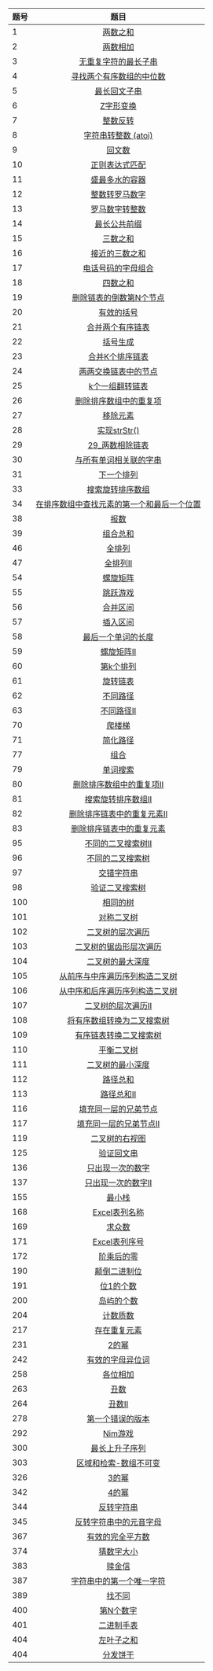 |题号 | 题目
|-  | :-: 
|1  | [两数之和](https://github.com/zh921/Codes/blob/master/LeetCode/LeetCode-Algorithm/LeetCode_1_两数之和.cpp)
|2  | [两数相加](https://github.com/zh921/Codes/blob/master/LeetCode/LeetCode-Algorithm/LeetCode_2_两数相加.cpp)                 
|3  | [无重复字符的最长子串](https://github.com/zh921/Codes/blob/master/LeetCode/LeetCode-Algorithm/LeetCode_3_无重复字符的最长子串.cpp) 
|4  | [寻找两个有序数组的中位数](https://github.com/zh921/Codes/blob/master/LeetCode/LeetCode-Algorithm/LeetCode_4_寻找两个有序数组的中位数.cpp)
|5  | [最长回文子串](https://github.com/zh921/Codes/blob/master/LeetCode/LeetCode-Algorithm/LeetCode_5_最长回文子串.cpp)
|6  | [Z字形变换](https://github.com/zh921/Codes/blob/master/LeetCode/LeetCode-Algorithm/LeetCode_6_Z字形变换.cpp)
|7  | [整数反转](https://github.com/zh921/Codes/blob/master/LeetCode/LeetCode-Algorithm/LeetCode_7_整数反转.cpp)
|8  | [字符串转整数 (atoi)](https://github.com/zh921/Codes/blob/master/LeetCode/LeetCode-Algorithm/LeetCode_8_字符串转整数_atoi.cpp)
|9  | [回文数](https://github.com/zh921/Codes/blob/master/LeetCode/LeetCode-Algorithm/LeetCode_9_回文数.cpp)
|10 | [正则表达式匹配](https://github.com/zh921/Codes/blob/master/LeetCode/LeetCode-Algorithm/LeetCode_10_正则表达式匹配.cpp)
|11 | [盛最多水的容器](https://github.com/zh921/Codes/blob/master/LeetCode/LeetCode-Algorithm/LeetCode_11_盛最多水的容器.cpp)
|12 | [整数转罗马数字](https://github.com/zh921/Codes/blob/master/LeetCode/LeetCode-Algorithm/LeetCode_12_整数转罗马数字.cpp)
|13 | [罗马数字转整数](https://github.com/zh921/Codes/blob/master/LeetCode/LeetCode-Algorithm/LeetCode_13_罗马数字转整数.cpp)
|14 | [最长公共前缀](https://github.com/zh921/Codes/blob/master/LeetCode/LeetCode-Algorithm/LeetCode_14_最长公共前缀.cpp)
|15 | [三数之和](https://github.com/zh921/Codes/blob/master/LeetCode/LeetCode-Algorithm/LeetCode_15_三数之和.cpp)
|16 | [接近的三数之和](https://github.com/zh921/Codes/blob/master/LeetCode/LeetCode-Algorithm/LeetCode_16_最接近的三数之和.cpp)
|17 | [电话号码的字母组合](https://github.com/zh921/Codes/blob/master/LeetCode/LeetCode-Algorithm/LeetCode_17_电话号码的字母组合.cpp)
|18 | [四数之和](https://github.com/zh921/Codes/blob/master/LeetCode/LeetCode-Algorithm/LeetCode_18_四数之和.cpp)
|19 | [删除链表的倒数第N个节点](https://github.com/zh921/Codes/blob/master/LeetCode/LeetCode-Algorithm/LeetCode_19_删除链表的倒数第N个节点.cpp)
|20 | [有效的括号](https://github.com/zh921/Codes/blob/master/LeetCode/LeetCode-Algorithm/LeetCode_20_有效的括号.cpp)
|21 | [合并两个有序链表](https://github.com/zh921/Codes/blob/master/LeetCode/LeetCode-Algorithm/LeetCode_21_合并两个有序链表.cpp)
|22 | [括号生成](https://github.com/zh921/Codes/blob/master/LeetCode/LeetCode-Algorithm/LeetCode_22_括号生成.cpp)
|23 | [合并K个排序链表](https://github.com/zh921/Codes/blob/master/LeetCode/LeetCode-Algorithm/LeetCode_23_合并K个排序链表.cpp)
|24 | [两两交换链表中的节点](https://github.com/zh921/Codes/blob/master/LeetCode/LeetCode-Algorithm/LeetCode_24_两两交换链表中的节点.cpp)
|25 | [k个一组翻转链表](https://github.com/zh921/Codes/blob/master/LeetCode/LeetCode-Algorithm/LeetCode_25_k个一组翻转链表.cpp)
|26 | [删除排序数组中的重复项](https://github.com/zh921/Codes/blob/master/LeetCode/LeetCode-Algorithm/LeetCode_26_删除排序数组中的重复项.cpp)
|27 | [移除元素](https://github.com/zh921/Codes/blob/master/LeetCode/LeetCode-Algorithm/LeetCode_27_移除元素.cpp)
|28 | [实现strStr()](https://github.com/zh921/Codes/blob/master/LeetCode/LeetCode-Algorithm/LeetCode_28_实现strStr().cpp)
|29 | [29_两数相除链表](https://github.com/zh921/Codes/blob/master/LeetCode/LeetCode-Algorithm/LeetCode_29_两数相除.cpp)
|30 | [与所有单词相关联的字串](https://github.com/zh921/Codes/blob/master/LeetCode/LeetCode-Algorithm/LeetCode_30_与所有单词相关联的字串.cpp)
|31 | [下一个排列](https://github.com/zh921/Codes/blob/master/LeetCode/LeetCode-Algorithm/LeetCode_31_下一个排列.cpp)
|33 | [搜索旋转排序数组](https://github.com/zh921/Codes/blob/master/LeetCode/LeetCode-Algorithm/LeetCode_33_搜索旋转排序数组.cpp)
|34 | [在排序数组中查找元素的第一个和最后一个位置](https://github.com/zh921/Codes/blob/master/LeetCode/LeetCode-Algorithm/LeetCode_34_在排序数组中查找元素的第一个和最后一个位置.cpp)
|38 | [报数](https://github.com/zh921/Codes/blob/master/LeetCode/LeetCode-Algorithm/LeetCode_38_报数.cpp)
|39 | [组合总和](https://github.com/zh921/Codes/blob/master/LeetCode/LeetCode-Algorithm/LeetCode_39_组合总和.cpp)
|46 | [全排列](https://github.com/zh921/Codes/blob/master/LeetCode/LeetCode-Algorithm/LeetCode_46_全排列.cpp)
|47 | [全排列II](https://github.com/zh921/Codes/blob/master/LeetCode/LeetCode-Algorithm/LeetCode_47_全排列II.cpp)
|54 | [螺旋矩阵](https://github.com/zh921/Codes/blob/master/LeetCode/LeetCode-Algorithm/LeetCode_54_螺旋矩阵.cpp)
|55 | [跳跃游戏](https://github.com/zh921/Codes/blob/master/LeetCode/LeetCode-Algorithm/LeetCode_55_跳跃游戏.cpp)
|56 | [合并区间](https://github.com/zh921/Codes/blob/master/LeetCode/LeetCode-Algorithm/LeetCode_56_合并区间.cpp)
|57 | [插入区间](https://github.com/zh921/Codes/blob/master/LeetCode/LeetCode-Algorithm/LeetCode_57_插入区间.cpp)
|58 | [最后一个单词的长度](https://github.com/zh921/Codes/blob/master/LeetCode/LeetCode-Algorithm/LeetCode_58_最后一个单词的长度.cpp)
|59 | [螺旋矩阵II](https://github.com/zh921/Codes/blob/master/LeetCode/LeetCode-Algorithm/LeetCode_59_螺旋矩阵II.cpp)
|60 | [第k个排列](https://github.com/zh921/Codes/blob/master/LeetCode/LeetCode-Algorithm/LeetCode_60_第k个排列.cpp)
|61 | [旋转链表](https://github.com/zh921/Codes/blob/master/LeetCode/LeetCode-Algorithm/LeetCode_61_旋转链表.cpp)
|62 | [不同路径](https://github.com/zh921/Codes/blob/master/LeetCode/LeetCode-Algorithm/LeetCode_62_不同路径.cpp)
|63 | [不同路径II](https://github.com/zh921/Codes/blob/master/LeetCode/LeetCode-Algorithm/LeetCode_63_不同路径II.cpp)
|70 | [爬楼梯](https://github.com/zh921/Codes/blob/master/LeetCode/LeetCode-Algorithm/LeetCode_70_爬楼梯.cpp)
|71 | [简化路径](https://github.com/zh921/Codes/blob/master/LeetCode/LeetCode-Algorithm/LeetCode_71_简化路径.cpp)
|77 | [组合](https://github.com/zh921/Codes/blob/master/LeetCode/LeetCode-Algorithm/LeetCode_77_组合.cpp)
|79 | [单词搜索](https://github.com/zh921/Codes/blob/master/LeetCode/LeetCode-Algorithm/LeetCode_79_单词搜索.cpp)
|80 | [删除排序数组中的重复项II](https://github.com/zh921/Codes/blob/master/LeetCode/LeetCode-Algorithm/LeetCode_80_删除排序数组中的重复项II.cpp)
|81 | [搜索旋转排序数组II](https://github.com/zh921/Codes/blob/master/LeetCode/LeetCode-Algorithm/LeetCode_81_搜索旋转排序数组II.cpp)
|82 | [删除排序链表中的重复元素II](https://github.com/zh921/Codes/blob/master/LeetCode/LeetCode-Algorithm/LeetCode_82_删除排序链表中的重复元素II.cpp)
|83 | [删除排序链表中的重复元素](https://github.com/zh921/Codes/blob/master/LeetCode/LeetCode-Algorithm/LeetCode_83_删除排序链表中的重复元素.cpp)
|95 | [不同的二叉搜索树II](https://github.com/zh921/Codes/blob/master/LeetCode/LeetCode-Algorithm/LeetCode_95_不同的二叉搜索树II.cpp)
|96 | [不同的二叉搜索树](https://github.com/zh921/Codes/blob/master/LeetCode/LeetCode-Algorithm/LeetCode_96_不同的二叉搜索树.cpp)
|97 | [交错字符串](https://github.com/zh921/Codes/blob/master/LeetCode/LeetCode-Algorithm/LeetCode_97_交错字符串.cpp)
|98 | [验证二叉搜索树](https://github.com/zh921/Codes/blob/master/LeetCode/LeetCode-Algorithm/LeetCode_98_验证二叉搜索树.cpp)
|100| [相同的树](https://github.com/zh921/Codes/blob/master/LeetCode/LeetCode-Algorithm/LeetCode_100_相同的树.cpp)
|101| [对称二叉树](https://github.com/zh921/Codes/blob/master/LeetCode/LeetCode-Algorithm/LeetCode_101_对称二叉树.cpp)
|102| [二叉树的层次遍历](https://github.com/zh921/Codes/blob/master/LeetCode/LeetCode-Algorithm/LeetCode_102_二叉树的层次遍历.cpp)
|103| [二叉树的锯齿形层次遍历](https://github.com/zh921/Codes/blob/master/LeetCode/LeetCode-Algorithm/LeetCode_103_二叉树的锯齿形层次遍历.cpp)
|104| [二叉树的最大深度](https://github.com/zh921/Codes/blob/master/LeetCode/LeetCode-Algorithm/LeetCode_104_二叉树的最大深度.cpp)
|105| [从前序与中序遍历序列构造二叉树](https://github.com/zh921/Codes/blob/master/LeetCode/LeetCode-Algorithm/LeetCode_105_从前序与中序遍历序列构造二叉树.cpp)
|106| [从中序和后序遍历序列构造二叉树](https://github.com/zh921/Codes/blob/master/LeetCode/LeetCode-Algorithm/LeetCode_106_从中序和后序遍历序列构造二叉树.cpp)
|107| [二叉树的层次遍历II](https://github.com/zh921/Codes/blob/master/LeetCode/LeetCode-Algorithm/LeetCode_107_二叉树的层次遍历II.cpp)
|108| [将有序数组转换为二叉搜索树](https://github.com/zh921/Codes/blob/master/LeetCode/LeetCode-Algorithm/LeetCode_108_将有序数组转换为二叉搜索树.cpp)
|109| [有序链表转换二叉搜索树](https://github.com/zh921/Codes/blob/master/LeetCode/LeetCode-Algorithm/LeetCode_109_有序链表转换二叉搜索树.cpp)
|110| [平衡二叉树](https://github.com/zh921/Codes/blob/master/LeetCode/LeetCode-Algorithm/LeetCode_110_平衡二叉树.cpp)
|111| [二叉树的最小深度](https://github.com/zh921/Codes/blob/master/LeetCode/LeetCode-Algorithm/LeetCode_111_二叉树的最小深度.cpp)
|112| [路径总和](https://github.com/zh921/Codes/blob/master/LeetCode/LeetCode-Algorithm/LeetCode_112_路径总和.cpp)
|113| [路径总和II](https://github.com/zh921/Codes/blob/master/LeetCode/LeetCode-Algorithm/LeetCode_113_路径总和II.cpp)
|116| [填充同一层的兄弟节点](https://github.com/zh921/Codes/blob/master/LeetCode/LeetCode-Algorithm/LeetCode_116_填充同一层的兄弟节点.cpp)
|117| [填充同一层的兄弟节点II](https://github.com/zh921/Codes/blob/master/LeetCode/LeetCode-Algorithm/LeetCode_117_填充同一层的兄弟节点II.cpp)
|119| [二叉树的右视图](https://github.com/zh921/Codes/blob/master/LeetCode/LeetCode-Algorithm/LeetCode_199_二叉树的右视图.cpp)
|125| [验证回文串](https://github.com/zh921/Codes/blob/master/LeetCode/LeetCode-Algorithm/LeetCode_125_验证回文串.cpp)
|136| [只出现一次的数字](https://github.com/zh921/Codes/blob/master/LeetCode/LeetCode-Algorithm/LeetCode_136_只出现一次的数字.cpp)
|137| [只出现一次的数字II](https://github.com/zh921/Codes/blob/master/LeetCode/LeetCode-Algorithm/LeetCode_137_只出现一次的数字II.cpp)
|155| [最小栈](https://github.com/zh921/Codes/blob/master/LeetCode/LeetCode-Algorithm/LeetCode_155_最小栈.cpp)
|168| [Excel表列名称](https://github.com/zh921/Codes/blob/master/LeetCode/LeetCode-Algorithm/LeetCode_168_Excel表列名称.cpp)
|169| [求众数](https://github.com/zh921/Codes/blob/master/LeetCode/LeetCode-Algorithm/LeetCode_169_求众数.cpp)
|171| [Excel表列序号](https://github.com/zh921/Codes/blob/master/LeetCode/LeetCode-Algorithm/LeetCode_171_Excel表列序号.cpp)
|172| [阶乘后的零](https://github.com/zh921/Codes/blob/master/LeetCode/LeetCode-Algorithm/LeetCode_172_阶乘后的零.cpp)
|190| [颠倒二进制位](https://github.com/zh921/Codes/blob/master/LeetCode/LeetCode-Algorithm/LeetCode_190_颠倒二进制位.cpp)
|191| [位1的个数](https://github.com/zh921/Codes/blob/master/LeetCode/LeetCode-Algorithm/LeetCode_191_位1的个数.cpp)
|200| [岛屿的个数](https://github.com/zh921/Codes/blob/master/LeetCode/LeetCode-Algorithm/LeetCode_200_岛屿的个数.cpp)
|204| [计数质数](https://github.com/zh921/Codes/blob/master/LeetCode/LeetCode-Algorithm/LeetCode_204_计数质数.cpp)
|217| [存在重复元素](https://github.com/zh921/Codes/blob/master/LeetCode/LeetCode-Algorithm/LeetCode_217_存在重复元素.cpp)
|231| [2的幂](https://github.com/zh921/Codes/blob/master/LeetCode/LeetCode-Algorithm/LeetCode_231_2的幂.cpp)
|242| [有效的字母异位词](https://github.com/zh921/Codes/blob/master/LeetCode/LeetCode-Algorithm/LeetCode_242_有效的字母异位词.cpp)
|258| [各位相加](https://github.com/zh921/Codes/blob/master/LeetCode/LeetCode-Algorithm/LeetCode_258_各位相加.cpp)
|263| [丑数](https://github.com/zh921/Codes/blob/master/LeetCode/LeetCode-Algorithm/LeetCode_263_丑数.cpp)
|264| [丑数II](https://github.com/zh921/Codes/blob/master/LeetCode/LeetCode-Algorithm/LeetCode_264_丑数II.cpp)
|278| [第一个错误的版本](https://github.com/zh921/Codes/blob/master/LeetCode/LeetCode-Algorithm/LeetCode_278_第一个错误的版本.cpp)
|292| [Nim游戏](https://github.com/zh921/Codes/blob/master/LeetCode/LeetCode-Algorithm/LeetCode_292_Nim游戏.cpp)
|300| [最长上升子序列](https://github.com/zh921/Codes/blob/master/LeetCode/LeetCode-Algorithm/LeetCode_300_最长上升子序列.cpp)
|303| [区域和检索-数组不可变](https://github.com/zh921/Codes/blob/master/LeetCode/LeetCode-Algorithm/LeetCode_303_区域和检索-数组不可变.cpp)
|326| [3的幂](https://github.com/zh921/Codes/blob/master/LeetCode/LeetCode-Algorithm/LeetCode_326_3的幂.cpp)
|342| [4的幂](https://github.com/zh921/Codes/blob/master/LeetCode/LeetCode-Algorithm/LeetCode_342_4的幂.cpp)
|344| [反转字符串](https://github.com/zh921/Codes/blob/master/LeetCode/LeetCode-Algorithm/LeetCode_344_反转字符串.cpp)
|345| [反转字符串中的元音字母](https://github.com/zh921/Codes/blob/master/LeetCode/LeetCode-Algorithm/LeetCode_345_反转字符串中的元音字母.cpp)
|367| [有效的完全平方数](https://github.com/zh921/Codes/blob/master/LeetCode/LeetCode-Algorithm/LeetCode_367_有效的完全平方数.cpp)
|374| [猜数字大小](https://github.com/zh921/Codes/blob/master/LeetCode/LeetCode-Algorithm/LeetCode_374_猜数字大小.cpp)
|383| [赎金信](https://github.com/zh921/Codes/blob/master/LeetCode/LeetCode-Algorithm/LeetCode_383_赎金信.cpp)
|387| [字符串中的第一个唯一字符](https://github.com/zh921/Codes/blob/master/LeetCode/LeetCode-Algorithm/LeetCode_387_字符串中的第一个唯一字符.cpp)
|389| [找不同](https://github.com/zh921/Codes/blob/master/LeetCode/LeetCode-Algorithm/LeetCode_389_找不同.cpp)
|400| [第N个数字](https://github.com/zh921/Codes/blob/master/LeetCode/LeetCode-Algorithm/LeetCode_400_第N个数字.cpp)
|401| [二进制手表](https://github.com/zh921/Codes/blob/master/LeetCode/LeetCode-Algorithm/LeetCode_401_二进制手表.cpp)
|404| [左叶子之和](https://github.com/zh921/Codes/blob/master/LeetCode/LeetCode-Algorithm/LeetCode_404_左叶子之和.cpp)
|404| [分发饼干](https://github.com/zh921/Codes/blob/master/LeetCode/LeetCode-Algorithm/LeetCode_455_分发饼干.cpp)






